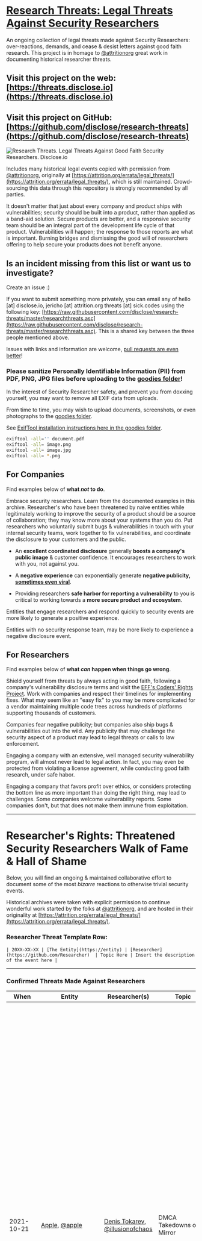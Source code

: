 # [Research Threats: Legal Threats Against Security Researchers](https://threats.disclose.io)

An ongoing collection of legal threats made against Security Researchers: over-reactions, demands, and cease & desist letters against good faith research. This project is in homage to [@attritionorg](https://github.com/attritionorg) great work in documenting historical researcher threats.

## Visit this project on the web: [https://threats.disclose.io](https://threats.disclose.io)

## Visit this project on GitHub: [https://github.com/disclose/research-threats](https://github.com/disclose/research-threats)

![Research Threats. Legal Threats Against Good Faith Security Researchers. Disclose.io](goodies/header-image.png?raw=true "Research Threats. Legal Threats Against Good Faith Security Researchers. Disclose.io")

Includes many historical legal events copied with permission from [@attritionorg](https://github.com/attritionorg), originally at [https://attrition.org/errata/legal_threats/](https://attrition.org/errata/legal_threats/), which is still maintained. Crowd-sourcing this data through this repository is strongly recommended by all parties.

It doesn't matter that just about every company and product ships with vulnerabilities; security should be built into a product, rather than applied as a band-aid solution. Secure products are better, and a responsive security team should be an integral part of the development life cycle of that product. Vulnerabilities will happen; the response to those reports are what is important. Burning bridges and dismissing the good will of researchers offering to help secure your products does not benefit anyone.

## Is an incident missing from this list or want us to investigate?

Create an issue :)

If you want to submit something more privately, you can email any of hello [at] disclose.io, jericho [at] attrition.org threats [at] sick.codes using the following key: [https://raw.githubusercontent.com/disclose/research-threats/master/researchthreats.asc](https://raw.githubusercontent.com/disclose/research-threats/master/researchthreats.asc). This is a shared key between the three people mentioned above.

Issues with links and information are welcome, [pull requests are even better](https://github.com/disclose/research-threats/edit/master/README.md)!

### Please sanitize Personally Identifiable Information (PII) from PDF, PNG, JPG files before uploading to the [goodies folder](goodies)!

In the interest of Security Researcher safety, and prevent you from doxxing yourself, you may want to remove all EXIF data from uploads.

From time to time, you may wish to upload documents, screenshots, or even photographs to the [goodies folder](goodies).

See [ExifTool installation instructions here in the goodies folder](goodies).

```bash
exiftool -all='' document.pdf
exiftool -all= image.png
exiftool -all= image.jpg
exiftool -all= *.png
```

## For Companies

Find examples below of **what *not* to do**.

Embrace security researchers. Learn from the documented examples in this archive. Researcher's who have been threatened by naive entities while legitimately working to improve the security of a product should be a source of collaboration; they may know more about your systems than you do. Put researchers who voluntarily submit bugs & vulnerabilities in touch with your internal security teams, work together to fix vulnerabilities, and coordinate the disclosure to your customers and the public.

- An **excellent coordinated disclosure** generally **boosts a company's public image** & customer confidence. It encourages researchers to work with you, not against you.

- A **negative experience** can exponentially generate **negative publicity, [sometimes even viral](https://en.wikipedia.org/wiki/Streisand_effect)**.

- Providing researchers **safe harbor for reporting a vulnerability** to you is critical to working towards a **more secure product and ecosystem**.

Entities that engage researchers and respond quickly to security events are more likely to generate a positive experience.

Entities with no security response team, may be more likely to experience a negative disclosure event.

## For Researchers

Find examples below of **what *can* happen when things go wrong**.

Shield yourself from threats by always acting in good faith, following a company's vulnerability disclosure terms and visit the [EFF's Coders' Rights Project](https://www.eff.org/issues/coders). Work with companies and respect their timelines for implementing fixes. What may seem like an "easy fix" to you may be more complicated for a vendor maintaining multiple code trees across hundreds of platforms supporting thousands of customers.

Companies fear negative publicity; but companies also ship bugs & vulnerabilities out into the wild. Any publicity that may challenge the security aspect of a product may lead to legal threats or calls to law enforcement.

Engaging a company with an extensive, well managed security vulnerability program, will almost never lead to legal action. In fact, you may even be protected from violating a license agreement, while conducting good faith research, under safe habor.

Engaging a company that favors profit over ethics, or considers protecting the bottom line as more important than doing the right thing, may lead to challenges. Some companies welcome vulnerability reports. Some companies don't, but that does not make them immune from exploitation.

---------

# Researcher's Rights: Threatened Security Researchers Walk of Fame & Hall of Shame

Below, you will find an ongoing & maintained collaborative effort to document some of the most *bizarre* reactions to otherwise trivial security events.

Historical archives were taken with explicit permission to continue wonderful work started by the folks at [@attritionorg](https://github.com/attritionorg), and are hosted in their originality at [https://attrition.org/errata/legal_threats/](https://attrition.org/errata/legal_threats/).

### Researcher Threat Template Row:

```
| 20XX-XX-XX | [The Entity](https://entity) | [Researcher](https://github.com/Researcher)  | Topic Here | Insert the description of the event here |
```

---------

### Confirmed Threats Made Against Researchers

| **When** | **Entity** | **Researcher(s)** | **Topic** | **Status** |
|---|---|---|---|---|
| 2021-10-21 | [Apple](https://apple.com/), [@apple](https://github.com/apple) | [Denis Tokarev](https://twitter.com/illusionofcha0s), [@illusionofchaos](https://github.com/illusionofchaos) | DMCA Takedowns of Mirror | iOS App Developer & Security Researcher [Denis Tokarev (illusionofchaos)](https://github.com/illusionofchaos) has developed an interesting relationship with Apple since early 2021. The researcher participated in Apple's Bug Bounty program in hope's of receiving a payout for his research having submitted the details between March 10 and May 4 of 2021. Four months later, Tokarev published his (Disclosure of four 0-day iOS vulnerabilities and his opinion of the [Apple Security Bounty Program](https://habr.com/en/post/579714/). To this day, Tokarev is still not listed on the [Apple Security Advisory for iOS 14.7 and iPadOS 14.7 security advisory.](https://support.apple.com/en-us/HT212601). In his words, "_When I confronted them, they apologized, assured me it happened due to a processing issue and promised to list it on the security content page of the next update. There were three releases since then and they broke their promise each time._" Frustrated with the lackluster **communication** between Apple's illusive security team, Tokarev eventually published his Proofs of Concept on GitHub: ["iOS gamed exploit (fixed in 15.0.2)"](https://github.com/illusionofchaos/ios-gamed-0day), a redacted ["Analyticsd pre-14.7 exploit"](https://github.com/illusionofchaos/ios-analyticsd-pre14.7-exploit), ["nehelper enumerate installed apps 0-day (iOS 15.0)"](https://github.com/illusionofchaos/ios-nehelper-enum-apps-0day), and ["Nehelper Wifi Info 0-day (iOS 15.0)"](https://github.com/illusionofchaos/ios-nehelper-wifi-info-0day). A Jailbreak community member, [@rllbe](https://github.com/rllbe), released a [patch exclusively for Jailbroken devices named entitlementfix](https://www.reddit.com/r/jailbreak/comments/pvaztb/free_release_entitlementfix_workaround_for_the_3/). This is great for Jailbroken phones but does not help the millions of regular iPhones which are still vulnerable to attacks, namely information disclosure. Valued at $100,000 or more on the Example/Dummy Bounty payout page, or perhaps an exponentially higher value on the grey market, Tokarev has yet to receive a bounty, nor recognition, other than an email from Apple stating that they made an error in crediting his research. Apple silently patched one of the exploits in July with the release of iOS 14.7. To add to the already difficult relationship, Tokarev discovered and mirrored a helpful website with API documentation named "Atlas" for research purposes. ["Atlas is developed and maintained by the Hardware Test Engineering (HWTE) Software Platform group."](https://web.archive.org/web/20211019101209/http://101.132.96.154/) The repository [is currently serving the DMCA takedown notice Apple sent him](https://github.com/illusionofchaos/apple-atlas-docs). What makes this takedown unique is that the fact that the original server is still live; Tokarev mirrored a documentation resource, which is very common procedure on GitHub. Along with the GitHub DMCA notice, Tokarev [had multiple tweets also taken down](https://twitter.com/illusionofcha0s/status/1450588596407259139). The DMCA content removal [takedown notices on GitHub are publicly etched into GitHub's DMCA repository](https://github.com/github/dmca/blob/master/2021/10/2021-10-18-apple.md); the [Lumen database copy can be viewed here](https://lumendatabase.org/notices/25498447). The researcher was also [locked out of his Twitter account at one point](https://twitter.com/illusionofcha0s/status/1450902601864732679/photo/1). As per DMCA submission rules on Twitter, the firm representing Apple, swears, "_under penalty of perjury,_" that the the documentation is Apple's copyright. What makes this case seem targeted is that **only** Tokarev's content has been DMCA'ed by Apple- absolutely no other reply, public tweet, or image containing the IP address has apparently been removed from Twitter. [An archive of the alleged offending content page, while still live, is archived.](https://web.archive.org/web/20211019101209/http://101.132.96.154/). On October 25, 2021, [@apple](https://github.com/apple) eventually added the contribution, in Analytics affecting iPhone 6s and later, iPad Pro (all models), iPad Air 2 and later, iPad 5th generation and later, iPad mini 4 and later, and iPod touch (7th generation). It was issued CVE-2021-30871 and the impact statement was, "A local attacker may be able to access analytics data." NIST analysts scored the bug [5.5 CVSS MEDIUM](https://nvd.nist.gov/vuln/detail/CVE-2021-30871).|
| 2021-10-15 | [The State of Missouri](https://www.mo.gov/) | [St. Louis Post-Dispatch](https://www.stltoday.com/)  | State law vs. Good-faith research, alleged hacktivism. | On October 12th, the Missouri Department of Elementary & Secondary Education was made aware of a vulnerability in a portal that was leaking personal information of Missouri educators. Missouri Gov. Mike Parson, [in a press conference](https://www.youtube.com/watch?v=NxJjLWa9R2g) stated that at least 3 educators' data was specifically accessed. It is not known whether these 3 educators' data were used to validate the vulnerability, or whether they were specifically targeted by the researcher. It was stated that it would not be possible to download all of the personal data at once. Under 2017 Statute 569.095 of Missouri Law: *"A person commits the offense of tampering with computer data if he or she knowingly and without authorization or without reasonable grounds to believe that he has such authorization: Accesses a computer, a computer system, or a computer network, and intentionally examines information about another person; a class A misdemeanor."* The Gov. stated that this may cost at least [$50 million dollars to patch](https://www.npr.org/2021/10/14/1046124278/missouri-newspaper-security-flaws-hacking-investigation-gov-mike-parson), diverting Missouri State resources for Legal costs, the Cole County Prosecutor, and Missouri State Highway Patrol Digital Forensics Unit to investigate the alleged wrongdoing. Therein lies the issue, that had this vulnerability not been reported to the vendor, it would remain to be vulnerable and the state would likely be unaware of it being exploited for malicious purposes. To complicate matters for both the researcher and the vendor (ITSD who programs & maintains the portal), it was alluded to during the press conference that the researcher was going to use the information for political gain, under the guise of research. In Missouri, it is unlawful to access "encoded" data (the passwords were allegedly base64 encoded), which may include viewing HTML source code or to compromise systems to embarrass the state and allegedly, "sell headlines," for their new outlet. Two issues that should be highlighted in this event is that is can be argued that is a Class A misdemeanor in Missouri to essentially push the F12 key while browsing a website, but the researcher has also been alleged to either be employed by or have provided the data to a local news outlet, as a "political vendetta," which could fall under bad-faith research, or hacktivism, if the data was published. Regardless, the embarrassment of a leaky portal lies with the developer of the website, [and the St. Louis Post-Dispath](https://www.stltoday.com/news/local/education/missouri-teachers-social-security-numbers-at-risk-on-state-agency-s-website/article_f3339700-ece0-54a1-9a45-f300321b7c82.html), stated "The newspaper delayed publishing this report to give the department time to take steps to protect teachers’ private information, and to allow the state to ensure no other agencies’ web applications contained similar vulnerabilities." |
| 2021-07-13 | [Apple](https://apple.com/), [@apple](https://github.com/apple) | [Corellium](https://www.corellium.com/), [@corellium](https://github.com/corellium),  | Relentless dissmissed copyright infringement lawsuits of good faith research platform | [Apple](https://github.com/apple)'s [Bug Bounty rules](https://developer.apple.com/security-bounty/requirements/) permits Security Researchers to, "copy, decompile, reverse engineer, disassemble, attempt to derive the source code of, decrypt, modify, or create derivative works of such [Apple](https://github.com/apple) software," provided they share the results with [Apple](https://github.com/apple). However, in 2019, [Apple](https://github.com/apple) filed a lawsuit against Corellium, stating that it participates, "with no license or permission from [Apple](https://github.com/apple)." Moreover, "[Apple](https://github.com/apple) approved of [Corellium](https://www.corellium.com/) participating in its invitation-only Security Bounty Program (“bug bounty program”) with a promise to [pay for software bugs identified by Corellium](goodies/Corellium_10-28-2019_Case_9:19-cv-81160-RS_Document_41_Entered_on_FLSD_Docket.pdf) in court documents dated 10-28-2019." [Apple](https://github.com/apple) gladly accepted and utilized bugs submitted by Corellium as part of this program [yet] broke its promise to pay for them." [Apple](https://github.com/apple)'s bug bounty began in 2016, but was only opened to the public in 2019. This means anyone can participate. Corellium was a participant of the invitation-only program. Corellium claims it is owed $300,000 in unpaid bounties. [Apple](https://github.com/apple) is known to change the prices, with [Apple](https://github.com/apple) originally offering up to [$1,500,000](https://developer.apple.com/news/?id=12192019a) as the maximum payout, but that has since come down to $1,000,000. Moreover, an "iCloud" bounty is listed with a [maximum payout of $100,000](https://developer.apple.com/security-bounty/) on the main page, however, a "limited" iCloud bypass is only a [mere $25,000](https://developer.apple.com/security-bounty/payouts/). [Apple](https://github.com/apple) has previously, ["made eBay remove a listing that offered a prototype iPhone for sale for $10,000"](https://www.vice.com/en/article/8xw7gx/iphone-emulation-company-sued-by-apple-says-its-making-iphones-safer). Bizarrely, [Apple](https://github.com/apple) only offers the "Security Research Device" (SRD) for the iPhone, abandoning the iPadOS, macOS, tvOS, and watchOS which do not have Research Devices. The number of vulnerabilities discovered on SRDs is extremely    low, with many vulnerabilities coming from ZDI as well as anonymous researchers. [Apple](https://github.com/apple) sued Corellium in 2019, for copyright infringement. The copyright claim is a disgrace to researchers, far and wide, and even stated 08-15-2019, ["Apple strongly supports good-faith security research on its platforms, and has never pursued legal action against a security researcher,"](goodies/Corellium_08-15-2019_Case_9:19-cv-81160-RS_Document_1_Entered_on_FLSD_Docket.pdf) yet is pursuing the only platform that empowers researchers to participate in [Apple](https://github.com/apple)'s program. [Apple](https://github.com/apple) lost that lawsuit, demonstrating a clear & apparent disconnect between the company and good faith Security Researchers. The UNITED STATES DISTRICT COURT SOUTHERN DISTRICT OF FLORIDA dismissed every single one of [Apple](https://github.com/apple)'s claims. The COURT ruled on 05-11-2020 ["Corellium does not infringe any of Apple's copyrights."](goodies/Corellium_05-11-2020_Case_9:19-cv-81160-RS_Document_456_Entered_on_FLSD_Docket.pdf) [Apple](https://github.com/apple) ignored the ruling, filing another lawsuit, casting a shadow of legal uncertainty over the entire Security Research community. [Apple](https://github.com/apple) admits to trying to buy Corellium, in which Corellium was approached by Federighi, Andrews, & Krstic, who are [Apple](https://github.com/apple)'s Senior Vice President of Software Engineering, the Vice President of OS Software Engineering, and the Head of [Apple](https://github.com/apple)'s Security Engineering and Architecture, respectively. The case was "DONE AND ORDERED in Fort Lauderdale, Florida, [on] 29th day of December 2020, noting [Corellium may make fair use of iOS](goodies/Corellium_12-29-2020_Case_9:19-cv-81160-RS_Document_784_Entered_on_FLSD_Docket.pdf), but it is not absolved of potential liability for allegedly employing circumvention tools to unlawfully access iOS or elements of iOS." However, [Apple](https://github.com/apple)'s Bug Bounty program specifically permits the above, if you report the bugs to [Apple](https://github.com/apple). This series of lawsuits destroys credibility in the Security Research community, and [Apple](https://github.com/apple)'s lower-than-expected payouts deters researchers from reporting the bugs to [Apple](https://github.com/apple), with many researchers opting to sell their exploits elsewhere. One such example, is the clear fact is the sheer volume of submissions that come through the Zero Day Institute. [More court documents](goodies/Corellium_07-13-2021_Civil_No._19-81160-cv-Smith-Matthewman.pdf) relating to Apple attempting to reintroduce new witnesses, in a case that should already be over. |
| 2021-04-29 | [what3words](https://what3words.com/), [@What3Words](https://github.com/what3words) | [Aaron Toponce](https://twitter.com/aarontoponce) | "Proprietary" Worldlists | [@What3Words](https://github.com/what3words), a company that sells its wordlist permutations to emergency services, threatened Toponce for exposing their method of generating permutations. In September 2019 IP lawyer [JaKemp.com](www.jakemp.com), acting on bahalf of [@What3Words](https://github.com/what3words), issued [whatfreewords.com with a direct threat of legal action](goodies/whatthreewords_SCIP_-_Ecommerce_Takedown_Notice_-_W3W_19_Sept_2019.pdf). Later, the actual wordlist permutation formula was posted online by [@cybergibbons](https://twitter.com/cybergibbons/status/1387164574294712321). On April 29 2021, Toponce [received a letter](goodies/what-three-words-legal-threat.jpg) demanding that he stop using the What Free Words software, an Open Source derivative of what3words. What3Words chief executive Chris Sheldrick referred to his own software as, "a set of non-trivial, proprietary binary data resources." Summary and more details [in TechCrunch article by Zack Whittaker](https://techcrunch.com/2021/04/30/what3words-legal-threat-whatfreewords/). |
| 2021-03-25 | [Apperta Foundation](https://apperta.org/) Supported by [NHS England](https://www.england.nhs.uk/), [NHS Digital](https://digital.nhs.uk/) | [Rob Dyke](https://twitter.com/robdykedotcom/) | Sensitive Public Info | Dyke [discovered](https://twitter.com/robdykedotcom/status/1374667465955938306) that Apperta had sensitive information on their GitHub repo and informed them. Apperta [reported Dyke](https://twitter.com/robdykedotcom/status/1374667465955938306/photo/1) to the Northumbria Police department despite them making the serious error and him being a good citizen. They also [revoked the license](https://twitter.com/robdykedotcom/status/1374720875086413828) to the materials published under NHoS, which they funded, after [pledging full transparency](https://twitter.com/robdykedotcom/status/1374671205287002114) to other matters in years prior. Summary and more details [in BleepingComputer](https://www.bleepingcomputer.com/news/security/engineer-reports-data-leak-to-nonprofit-hears-from-the-police/). |
| 2021-03-02 | [Xerox](https://www.xerox.com/) | [Raphaël Rigo](https://syscall.eu/) / Airbus Security Lab | Attacking Xerox Multi Function Printers | Per an [article at The Daily Swig](https://portswigger.net/daily-swig/xerox-legal-threat-reportedly-silences-researcher-at-infiltrate-security-conference), researcher Raphaël Rigo was scheduled to give a presentation on Xerox printers at Infiltrate 2021. An hour before the presentation, the conference informed attendees the talk would not happen due to "pending legal action". On April 22, 2021, Raphaël was finally able to give the talk. [Click here to view slides](goodies/INFILTRATE2020-RIGO-Xerox-final.pdf). [Click here to watch the live recorded presentation on Vimeo](https://vimeo.com/showcase/8085537/video/539693997).  |
| 2020-09-10 | [Giggle](https://joinagiggle.com/) | [Digital Interuption](https://www.digitalinterruption.com/) | Giggle App | After attempting to contact the CEO and several Giggle staff to disclose the vulnerability directly to them, Digital Interuption was blocked each time, and threatened by Giggle users/fans after the CEO insulted them publicly. After disclosing the vulnerability, Giggle threatened the researchers with an unspecified legal threat. |
| 2020-03-06 | [Talkspace](https://Talkspace.com/) @Talkspace | [John J Hacking](https://johnjhacking.com/) | Talkspace | John found out that he could use company "coupon codes" to sign up and use Talkspace for free, as noted by [Zach Whittaker](https://techcrunch.com/author/zack-whittaker/) who published a story about @Talkspace's denial of such claims. [In the article](https://techcrunch.com/2020/03/09/talkspace-cease-desist/), John describes that he was able to sign up to @Talkspace using promo codes that belonged to other companies, who have paid for the service. @Talkspace refuted the claims, which were clearly documented by @johnjhacking. The [Cease and Desist Letter can be found here.](goodies/Talkspace-cease-and-desist.pdf) |
| 2020-01-30 | [Iowa Supreme Court](https://example.com/), [Dallas County Sheriff Department](https://www.dallascounty.org/departments/sheriff) | [Coalfire Red Teamers Arrested at work](https://www.coalfire.com/insights/news-and-events/press-releases/charges-dismissed-against-coalfire-employees) | Red team falsely arrested. | The state of Iowa hired Coalfire to conduct a penetration test, or Red Teaming exercise on their physical premises. The ["Scope" can be viewed here](Coalfile-get-out-of-jail-free-letter.jpg). In September 2019, during the engagement, two of the [Coalfire employees were actually arrested while working](https://www.cnbc.com/2019/11/12/iowa-paid-coalfire-to-pen-test-courthouse-then-arrested-employees.html). Justin Wynn and Gary Demercurio were arrested "while working". A Sheriff arrived, and despite being well aware of the situation, arrested the two employees on burglary charges. [Coalfire had already been conducting the same pen tests with the Iowa Supreme Court](Coalfire_Investigation_Report_0F05C8A1131D1.pdf) since 2015. It took **four months** until January 30 2020 for the charges to be dropped... by the same state that they were trying to protect. [Click here to view an interview with the two Pen Testers & Brian Krebs](https://www.coalfire.com/insights/news-and-events/press-releases/charges-dismissed-against-coalfire-employees). This event highlights the seriousness of staying in scope, or removing scope altogether; a threat actor does not follow the scope. |
| 2019-11-05 | [Boeing](https://www.boeing.com/) @Boeing | [Chris Kubecka](https://twitter.com/secevangelism) | Companies without disclosure policies | Chris discovered fundamental flaws in Boeing's network security and Boeing attempted to "cover up" the incident, [according to CSOOnline](https://www.csoonline.com/article/3451585/boeings-poor-information-security-posture-threatens-passenger-safety-national-security-researcher-s.html). Chris spoke at a public event about her research. Boeing was apparently infected with actual malware, ran testing environments exposed to the public internet, [and discovered XSS vulnerabilities](https://twitter.com/SecEvangelism/status/1154495096605175808). Boeing is alleged to have threatened her with legal action, to prevent her from publicly speaking about the research, and Boeing is said to have considered publicly tarnishing Chris' reputation. Chris is a well-known Security Researcher, and an Air Force veteran.
| 2017-08-03 | [MIT](http://web.mit.edu/) [@MIT](https://github.com/mit) | [Bill Demirkapi](https://github.com/D4stiny) [@D4stiny](https://github.com/D4stiny) | Web Site Security | Bill Demirkapi discovered an exposed Wordpress debug log 4GB in size on a publicly accessible MIT service. An unnamed individual at MIT threatened Bill with 5 years jail, and determined that he had caused, "significant disruption and inconvenience for @MIT Libraries staff and patrons." MIT head of IT responded and said that scanning was "problematic." Moreover, the original threatener begins to make condescending remarks to Bill, "your understanding of the law is very limited." Bill was 16 at the time, and later went on to work for [@Zoom](https://github.com/zoom) in Offensive Security. The email exchange can be viewed at: [MIT threatened to sue after I reported a security vulnerability #27 pdf file](goodies/MIT_threatened_to_sue_after_I_reported_a_security_vulnerability_#27.pdf) |
| 2016-11-17 | [Chase Bank](https://www.chase.com/) | [Chad Scira](https://www.linkedin.com/in/chadscira/) | Web Site Security | Before Chase created a coordinated disclosure policy or bug bounty program, Scira found a vulnerability that allowed creating unlimited reward points. Scira documented and shared with Chase via Twitter. They organized a call with an SVP and engineer where he showed them everything that "went well". After, Chase terminated his credit card of five years as well as terminating a family member's card. Scira disclosed this on 2020-11-04. |
| 2016-12-07 | [PwC](https://www.pwc.com/) | [ESNC GmbH](https://www.esnc.de/) | PwC ACE Software | ESNC attempted to coordinate disclosure of vulnerabilities in PwC software. During the process, PwC sent two Cease & Desist orders trying to silence research. ESNC ignored them and [disclosed the vulnerabilities](http://seclists.org/bugtraq/2016/Dec/6) along with a timeline. [[ZDNet](http://www.zdnet.com/article/pwc-sends-security-researchers-cease-and-desist-letter-instead-of-fixing-security-flaw/)] [[TechDirt](https://www.techdirt.com/articles/20161213/07484536261/researchers-find-vulnerability-that-enables-accounting-fraud-pwc-decides-best-response-is-legal-threat.shtml)] |
| 2016-06-18 | [Nerium International](https://www.shopnerium.com/) | [Steven Jensen](http://s3jensen.blogspot.com/) | Vulnerability in customer portal | Steven Jensen found a simple enumeration vulnerability in the Nerium customer portal that allows any customer to see any other customer's details, including credit card, address, and more. Nerium ignored his attempts to report it and only contacted him after he posted enough details to show it was a real issue. That contact came in the form of a cease and desist letter. Jensen removed the post, and replaced it with a [timeline of the incident](http://s3jensen.blogspot.com/2016/06/nerium-vulnerability-disclosure.html). |
| 2015-12-23 | Infoba | Henrik Høyer | Vulnerability in Infoba solutions | Høyer found vulnerabilities in his son's kindergarten's computer systems, created by Infoba. He was accused of accessing sensitive information of other students, a claim which he denies. Rather than fix the vulnerabilities, charges were filed against him. [[Full story](http://ekstrabladet.dk/112/far-tiltalt-for-at-hacke-sin-soens-boernehave/5883755)] |
| 2015-10-06 | Unspecified | Gianni Gnesa | [Surveillance camera vulnerabilities](http://gsec.hitb.org/sg2015/sessions/session-004/) | Gnesa, scheduled to speak Oct 14, 2015 at Hack-in-the-Box GSEC, pulled his talk due to legal threats from one of the three vendors of the security cameras he tested that were found to have vulnerabilities. This threat came after Gnesa had privately disclosed the vulnerabilities to the vendor in advance. [[Threatpost](https://threatpost.com/canceled-talk-re-ignites-controversy-over-legitimate-security-research/114932/)], [[The Reg](http://www.theregister.co.uk/2015/10/08/hitb_remote_exploit_ip_cameras/?mt=1444351029389)] |
| 2015-09-25 | Good Technology | Max Moser, Tobias Ospelt, David Gullasch (modzero) | [XSS in Good for Enterprise administration console](https://www.modzero.com/advisories/MZ-13-03-GOOD-XSS.txt) | "Vendor provides legal threat against publication of advisory." No further details provided. Then, in 2015, modzero added a follow up to this incident, "remotely exploitable [vulnerability in Good's Mobile Device Management (MDM)](https://www.modzero.com/modlog/archives/2015/09/24/on_responsible_full_disclosure/index.html) Suite "Good For Enterprise" that allowed remote attackers to hijack administrative accounts". Interesting, this was filed under the researcher's website categories as, "mobile, security, modzero, rant, advisory." Good Technology, threatened modzero in the following statement, "I could get our legal team to provide the exact language, but it pretty much disallows doing certain things with the software (i.e. no reverse engineering or other activities designed to discover our "secret sauce") - E-mail from GOOD, July 11th 2013". Once again, this shows companies historically claiming that their EULA is the law and insinuating that it is illegal to find & publish bugs in their software. |
| 2015-08-13 | [FireEye](http://www.fireeye.com/) | Felix Wilhelm, ERNW | [Finding/reporting vulnerabilities in FireEye products](https://www.ernw.de/download/ERNW_44CON_PlayingWithFire_signed.pdf) | On May 7, 2015, Wilhelm/ERNW had the first of several conference calls regarding vulnerabilities in FireEye products. On August 6, 2015, FireEye sent a cease-and-desist letter to ERNW, and followed up via the District Court of Hamburg, who issued an injunction preventing Wilhelm from disclosing some, but not all, of the details of his research. As of Sep 10, 2015, Wilhelm's presentation and slides still contain redacted information. [FireEye's own advisory](https://www.fireeye.com/content/dam/fireeye-www/support/pdfs/fireeye-ernw-vulnerability.pdf) for the issues does not contain vulnerable versions, use CVE identifiers, include CVSS scoring, and has the advisory timeline section not filled out. More details are available via an [article by Richard Morrell](https://thestack.com/security/2015/09/10/major-web-security-company-sought-to-conceal-that-it-ran-compromised-servers/). [Wired Article](http://www.wired.com/2015/09/fireeye-enrw-injunction-bizarre-twist-in-the-debate-over-vulnerability-disclosures/). [ENRW Blog](https://www.insinuator.net/2015/09/sending-mixed-signals-what-can-happen-in-the-course-of-vulnerability-disclosure/). |
| 2015-07-13 | [Impero Software](https://www.imperosoftware.co.uk/) | slipstream ([@TheWack0lian](https://twitter.com/TheWack0lian/) | [Disclosing vulnerabilities in their product](https://gist.github.com/Wack0/bcc5a196f0874a39b08f) | slipstream posted information and a functional exploit for a vulnerability in Impero's Education Pro software. Impero [sent a letter via their lawyer Gateley Plc](<goodies/Letter to Mr Zammis A Clark dated 13 July 2015.pdf>), saying it violated the user agreement, discloses confidential information, caused damage to Impero, and hurt their reputation among other things. A day after posting the letter, the information is still public. [[The Register article on it.](http://theregister.co.uk/2015/07/16/school_software_firm_calls_in_lawyers_after_researcher_goes_full_disclosure/)] |
| 2015-07-07 | [Magic Software Argentina](http://www.msa.com.ar/) | Joaquín Sorianello | Vulnerabilities in MSA Vot.ar Electronic Voting System | In what appears to be a convoluted story, the protected Twitter account [@FraudeVotar](https://twitter.com/FraudeVotar) published information regarding MSA Vot.ar systems and a vulnerability related to SSL certificates. Joaquín Sorianello saw the information and reported it to MSA as a warning about the issue, but had nothing to do with the account or finding the issue. Weeks later, a group of researchers that does not include Sorianello, [published a paper about a different vulnerability in the Vot.ar system](https://docs.google.com/document/d/1aH6kvoLR8O1qWOpEz89FAB2xFcBNB-QqHgZpXxg0vGE/preview?sle=true). After this paper was published, Argentinian metro police conducted a raid of Sorianello's residence per judge's order, despite him not finding or publishing either vulnerability. The story of Sorianello was [published by Ars Technica](http://arstechnica.co.uk/tech-policy/2015/07/police-raid-programmer-who-reported-flaw-in-argentinian-e-voting-system/) and [further summarized and commented on by TechDirt](https://www.techdirt.com/articles/20150707/06204631571/argentina-rewards-programmer-who-exposed-e-voting-vulnerabilities-with-complimentary-home-police-raid.shtml). The original Tweets are still protected, and the subsequent research still available online. |
| 2015-05-04 | [CyberLock](http://www.cyberlock.com/access-control/cyberkey-smart-keys) | Mike Davis / IOActive | [Vulnerabilities in a product](https://plus.google.com/118103547235676487972/posts/aGNWAgCsvoR) | A lawyer for a firm representing CyberLock threatened a law suit based on the DMCA. Mike Davis posted the legal threat and says "they're working on it.. lawyers being lawyers.. hopefully at some point we can talk about the technical issues, it was a fun random project..". A day after the legal threat was made public, IOActive [published the research on CyberLock CyberKey](http://www.ioactive.com/pdfs/IOActive_Advisory_CyberLock.pdf). Articles covering this have been published by [Ars Technica](http://arstechnica.com/security/2015/05/05/lawyers-threaten-researcher-over-key-cloning-bug-in-high-security-lock/), [Wired](http://www.wired.com/2015/05/lock-research-another-battle-brews-war-security-holes/), and [The Reg](http://www.theregister.co.uk/2015/05/05/ioactive_security_research_gagging_order/). |
| 2015-03-26 | [Blue Coat](https://www.bluecoat.com/) | Raphael Rigo | Security assessment information on Blue Coat ProxySG technology | [According to Forbes](http://www.forbes.com/sites/thomasbrewster/2015/03/26/hackers-slam-blue-coat-claiming-it-pressured-security-researcher-into-cancelling-talk-on-its-tech/), shortly before scheduled to speak at [Syscan '15](https://www.syscan.org/index.php/sg/cft), the researcher, [@trou](https://github.com/trou), cancelled his talk on Blue Coat security. According to Lim, founder of Syscan, this was due to some form of pressure from Blue Coat who asked him to pass it on to Rigo. Blue Coat has not responded to requests about the nature of the pressure and if it involved a legal threat. As of 2015-03-27, Rigo's research is not public, and his employer says they are working with Blue Coat to "jointly share the findings" in the future. However, as of 2021-04-14, the researcher confirmed that he was able to present the talk months later at Ruxcon and Black Hat Europe. See https://github.com/disclose/research-threats/issues/8 and the slides & video are available at https://syscall.eu/ |
| 2014-07-09 | [FireEye](https://www.fireeye.com/) | Jean-Marie Bourbon | Security flaws in FireEye's Malware Analysis System | [According to Forbes](http://www.forbes.com/sites/thomasbrewster/2014/07/09/researcher-i-was-suspended-for-finding-flaws-in-fireeye-security-kit/), after sending details of the vulnerabilities to be posted on Exploit-DB, Bourbon was suspended from his day job, due to pressure from FireEye who has denied involvement. Ultimately, FireEye patched the issues, released an advisory, and credited Bourbon. |
| 2014-01-15 | [Covered California](https://www.coveredca.com/) | Kristian Erik Hermansen and Matt Ploessel | [Security flaws in Covered California website](http://www.forbes.com/sites/kashmirhill/2014/01/15/so-you-found-an-obamacare-website-is-hackable-now-what/print/) | Video taken down from Youtube and the researchers were visited by the FBI and asked to stop discussing the issues. |
| 2014-01-08 | [Public Transport Victoria](http://www.ptv.vic.gov.au/) | Joshua Rogers | [Security flaws in PTV website](http://www.theage.com.au/technology/technology-news/schoolboy-hacks-public-transport-victoria-website-20140107-30fkg.html) | Company referred incident to Victoria Police |
| 2013-12-16 | [ZippyYum](https://www.zippyyum.com/) | Daniel Wood | [Insecure Data Storage in iOS Subway ordering app](http://seclists.org/fulldisclosure/2013/Dec/39) | Researcher says no NDA was signed and has retained an attorney to handle any potential legal action [[Mailing List Thread](http://seclists.org/fulldisclosure/2013/Dec/160)] |
| 2013-11-10 | [Christchurch Public Transport Card (ECan)](https://www.ecan.govt.nz/) | [William "AmmonRa" Turner](https://twitter.com/amm0nra) | Insecure Public Transport Card System | At [Kiwicon 7](https://2013.kiwicon.org/the-con/talks.1#e112) (2013-11-09), researcher "AmmonRa" [disclosed a series of vulnerabilities regarding Christchurch's "Metro Card" bus fare system](https://www.rnz.co.nz/news/the-wireless/370448/smart-cards-not-so-smart). He previously reported the security flaw to Environment Canterbury, the group that oversees the bus network, three months prior, but nothing had been done. Without merit, after disclosing the vulnerability publicly, [Environment Canterbury director operations Wayne Holton-Jeffreys had called the police](https://www.stuff.co.nz/the-press/news/transport/9386649/ECan-public-transport-card-hacked) (but was unsure if any charges would be laid). In essense, the Director of operations, Wayne Holton-Jeffreys, failed to protect their own systems and passed the buck to a hacker for exposing a loophole where 70,000 free rides were allegedly ridden following the talk at Kiwicon. ECan "called the police" over the flaws that they themselves created, and ignored. |
| 2013-07-26 | [Volkswagen](http://www.volkswagenag.com/content/vwcorp/content/en/homepage.html) | [Flavio Garcia, University of Birmingham](http://www.cs.ru.nl/~flaviog/) | Security flaws in Volkswagen cars | The High Court in the U.K. issued an injunction against Garcia, preventing him from disclosing vulnerabilities in Volkswagon luxury cars that allow an attacker to start them [[Article](http://www.guardian.co.uk/technology/2013/jul/26/scientist-banned-revealing-codes-cars)]. Paper and slides ultimately [posted to USENIX site](https://www.usenix.org/conference/usenixsecurity15/technical-sessions/presentation/verdult) two years later after the injunction. [[Ars Technica](http://arstechnica.com/security/2015/08/researchers-reveal-electronic-car-lock-hack-after-2-year-injunction-by-volkswagen/), [Bloomberg](http://www.bloomberg.com/news/articles/2015-08-14/vw-has-spent-two-years-trying-to-hide-a-big-security-flaw)] |
| 2013-07-09 | [VideoLAN Organization](http://videolan.org/) | [Secunia](http://secunia.com/) | Security flaws in VLC Media Player | Secunia discovered a [UAF bug in VLC Media Player](https://web.archive.org/web/20161231113619/http://secunia.com/advisories/51464/). After [threatening Secunia with legal action](<goodies/footnote 8.txt>), Secunia updates their entry to reflect a vulnerability is 'patched' even though it likely is not, and then changed back to 'unpatched' after even more analysis. VLC threatened that [the tweet](https://twitter.com/Secunia/status/336497866308743169) had been screenshot by a lawyer, and demanded quick turn-around in closing the report. Secunia [writes an extensive blog on the saga](https://web.archive.org/web/20151006081501/http://secunia.com/blog/shooting-the-messenger-372/), as has [Jean-Baptiste Kempf from VideoLAN](http://www.jbkempf.com/blog/post/2013/More-lies-from-Secunia). Bug report can be read here: [https://trac.videolan.org/vlc/ticket/7860](https://trac.videolan.org/vlc/ticket/7860) |
| 2013-06-13 | [Zamfoo](http://www.zamfoo.com/) | Patrick | Security flaws in Zamfoo's products | After two weeks of not patching a vulnerability, Patrick threatens to post a POC if it isn't fixed faster. Zamfoo replies by [threatening to sue him](http://www.webhostingtalk.com/showpost.php?p=8724914&postcount=6). ([Full Thread](http://www.webhostingtalk.com/showthread.php?t=1275572)) |
| 2013-01-20 | Dawson College / Skytech | Ahmed Al-Khabaz | Security flaws in Skytech's Omnivox portals, used by schools | Found vulnerability that exposed 250k student records, brought it to attention of college. Did not try to conceal his identity, did not misuse the information, did not try to profit. Skytech threatened to press charges and send him to jail [if he did not sign an NDA](http://www.nationalpost.com/m/wp/news/canada/blog.html?b=news.nationalpost.com/2013/01/20/youth-expelled-from-montreal-college-after-finding-sloppy-coding-that-compromised-security-of-250000-students-personal-data). |
| 2012-10-25 | (unknown international utility) | Ralph Langner | Nuclear power plant vulnerabilities (SCADA) | Talk was cancelled last minute at the 12th ICS Cyber Security Conference An unnamed vendor objected to the talk on the grounds that "the review would disclose problems in its equipment" and threatened to sue, "even though plant officials had approved the presentations". This is one of two talks cancelled at the conference [according to the conference organizer](http://gadgets.ndtv.com/internet/news/legal-fears-muffle-warnings-on-cyber-security-threats-286061). |
| 2012-05-28 | [E-Soft (UK)](http://www.e-soft.co.uk/) | Eric Romang | [Video of Metasploit Digital Music Pad SEH overflow exploitation module](http://attrition.org/errata/legal_threats/e-soft/) | E-Soft sent a bogus copyright claim to YouTube to have the video removed. It has been reposted to the same site once by another individual. The video remains available, and there have been no reported attempts to silence news of the exploit in other manners. |
| 2012-01-31 | Smart Grid/Meter Vendor (unspecified) | [Don Weber / InGuardians](http://www.cutawaysecurity.com/blog/archives/930) | [Smart Grid Meter Security Assessment Tool Release](http://www.darkreading.com/advanced-threats/167901091/security/vulnerabilities/232500808/researchers-postpone-release-of-free-smart-meter-security-testing-tool.html) | Researcher cancelled the talk last minute, citing the desire to work with the vendor. Note: a reliable source tells Attrition that InGuardian did not reach out to the vendor until weeks after the ShmooCon CFP. Further, Weber [says there was no vulnerabilities being disclosed](https://twitter.com/#!/cutaway/status/165923445698347008), suggesting that InGuardian may have cancelled the talk when the unspecified vendor agreed to become a client. |
| 2011-11-22 | [Carrier IQ](http://www.carrieriq.com/) | Trevor Eckhart | [Carrier IQ software logs excessive information](http://androidsecuritytest.com/features/logs-and-services/loggers/carrieriq/) | Carrier IQ [threatens Eckhart](https://www.eff.org/deeplinks/2011/11/carrieriq-censor-research-baseless-legal-threat) and sends a [cease & desist letter](https://www.eff.org/sites/default/files/eckhart_cease_desist_demand_redacted.pdf). Shortly after negative attention, Carrier IQ [retracts the threat](https://www.eff.org/sites/default/files/Marcia%20Hoffman%20Fax%2011.23.11.pdf). Research stays public. |
| 2011-10-13 | [First State Superannuation](http://www.firststatesuper.com.au/) | Patrick Webster | [Direct Object Reference vulnerability in FSS website](http://risky.biz/fss_idiots) | [Researcher received letter](http://risky.biz/minter) indicating FSS reported him to the police and threatened him with further legal action. After negative publicity, First State Super [withdraws legal threat](http://www.theregister.co.uk/2011/10/19/first_state_super_tones_it_down/). |
| 2011-08-01 | [Trans Link Systems](http://www.translink.nl/) | Brenno de Winter | [OV Transit Payment System Vulnerabilities](http://news.cnet.com/8301-27080_3-20086613-245/journalist-faces-charges-over-transit-card-flaw-reports/?part=rss&subj=news&tag=2547-1_3-0-20&dlvrit=142337) | Researcher learned he may have been facing legal charges. Vendor statement says a criminal complaint was filed and researcher was questioned, but researcher was not the target of the complaint. Instead, the Netherlands government took legal action against Brenno, a journalist, for covering the issue. [More information](https://www.techdirt.com/articles/20110802/03572015357/dutch-journalist-legal-trouble-showing-how-new-transit-card-is-easy-to-defraud.shtml). |
| 2011-04-27 | [Magix AG](http://www.magix.com/) | [Acidgen](http://www.corelan.be/index.php/forum/security-advisories/corelan-11-002-magix-music-maker-16-stack-buffer-overflow/) | [Buffer overflow in Music Maker 16 software (version 16.0.2.4)](http://www.darkreading.com/vulnerability-management/167901026/security/vulnerabilities/229402356/another-researcher-hit-with-threat-of-german-anti-hacking-law.html) | Research published despite threat. Researchers convinced Magix to change stance on vuln handling. Magix opened a [resource for security researches site](http://research.magix.com/), but try to force researchers not to disclose w/o a patch or fix available, in their [terms and conditions](http://research.magix.com/legal-information-terms-and-conditions). |
| 2011-03-21 | German telecommunications firm (unspecified) | Thomas Roth | [Amazon EC2-based password cracking software](http://www.darkreading.com/authentication/167901072/security/encryption/229000423/cloud-based-crypto-cracking-tool-to-be-unleashed-at-black-hat-dc.html) | [Roth's apartment was raided, his bank account frozen, and he had to refrain from releasing his tool during Black Hat.](http://www.darkreading.com/authentication/167901072/security/client-security/229301362/researcher-overcomes-legal-setback-over-cloud-cracking-suite.html) Injunction had since been revoked, Roth published the research. |
| 2010-08-22 | Indian Police (Mumbai) | Hari Prasad | [Vulnerabilities in Electronics Corporation of India (ECIL) Electronic Voting Machines](https://indiaevm.org/) | A paper released in April of 2010 by eight researchers, four who live in India, outlined vulnerabilities in the EVMs used by the Indian government for elections, despite repeated claims that they were "tamper-proof". On August 22, 2010, Police officers from Mumbai drove 14 hours to Hyderabad and [arrested Hari Prasad](https://freedom-to-tinker.com/blog/jhalderm/electronic-voting-researcher-arrested-over-anonymous-source/). He was not charged initially, and told him that they were under "pressure [from] the top". He was told if he gave up the anonymous source that provided an EVM to the team for their research he would be left alone. After seven days in jail, and being denied bail due to medical conditions once, Prasad was [finally released on bail](https://freedom-to-tinker.com/blog/jhalderm/indian-e-voting-researcher-freed-after-seven-days-police-custody/). The research paper and web site outlining Indian EVM problems remains public. |
| 2010-07-26 | Financial Industry Client (unspecified) | Varun Uppal and Gyan Chawdhary | [High-Speed Trading System Hacks](http://www.forbes.com/sites/firewall/2010/07/26/talk-on-high-speed-trading-hacks-pulled-from-security-conference/) | Due to financial pressure (i.e. loss of a client), the talk was pulled and not presenter anywhere else. |
| 2010-07-15 | Taiwanese Government | Wayne Huang, Armorize Technologies Inc. | [The Chinese Cyber Army: An Archaeological Study from 2001 to 2010](https://www.blackhat.com/html/bh-us-10/bh-us-10-briefings.html#Huang) | Two weeks before the conference, [the talk was cancelled](http://www.eweek.com/c/a/Security/China-Cyber-Army-Talk-Pulled-From-Black-Hat-668887/) due to "pressure from the Taiwanese government." |
| 2009-07-18 | [RSA](http://www.rsa.com/) | [Scott Jarkoff](https://web.archive.org/web/20111007083821/http://techmiso.com/about/#about-scott) | [Navy Federal Credit Union Web Site Flaws](https://web.archive.org/web/20111010114113/http://techmiso.com/2434/navy-federal-credit-union-web-site-operating-with-security-issue/) | [SliceHost / TechMiso challenges RSA, RSA backs down](https://web.archive.org/web/20111010114113/http://techmiso.com/2434/navy-federal-credit-union-web-site-operating-with-security-issue/) |
| 2009-07-17 | [Comerica Bank](http://www.comerica.com/) | [Lance James](http://en.wikipedia.org/wiki/Lance_James) | XSS / Phishing vulnerabilities on Comerica site | [C&D Sent to Tumblr](http://files.getdropbox.com/u/634884/Letter%20to%20Tumblr%20from%20P.%20Bertrand%207-17-09.PDF), information removed but vulnerability still present (2009-07-17) |
| 2009-06-06 | [Orange.fr](http://orange.fr/) | [HackersBlog](http://www.hackersblog.org/) | Multiple Vulnerabilities [[1](http://www.hackersblog.org/2009/05/25/orange-is-so-cool/)] [[2](http://www.hackersblog.org/2009/05/29/back-with-fresh-news-about-orangefr-intrusions/)] | [Apparent legal threats, details not published.](http://www.hackersblog.org/2009/06/06/so-lol/) |
| 2008-08-13 | [Sequoia Voting Systems](http://www.sequoiavote.com/) | [Ed Felten](http://en.wikipedia.org/wiki/Edward_Felten) | [Voting Machine Audit](http://freedom-to-tinker.com/blog/felten/interesting-email-sequoia) | [Research still not published](http://freedom-to-tinker.com/blog/appel/judge-suppresses-report-voting-machine-security) (2008-10-02) |
| 2008-08-09 | [Massachusetts Bay Transit Authority](http://www.mbta.com/) | Zach Anderson, RJ Ryan and Alessandro Chiesa | [Electronic Fare Payment (Charlie Card/Charlie Ticket)](http://www.eff.org/cases/mbta-v-anderson) | [Gag order lifted, Researchers hired as consultants by MBTA](http://www.eff.org/press/archives/2008/12/22) |
| 2008-07-09 | [NXP (formerly Philips Semiconductors)](http://www.nxp.com/) | [Radboud University Nijmegen](http://www.ru.nl/english/) | [Mifare Classic Card Chip Security](http://news.cnet.com/8301-10784_3-9985886-7.html) | [Research Published](http://www.ru.nl/english/general/radboud_university/vm/security_flaw_in/) |
| 2007-12-06 | [Autonomy Corp., PLC](http://www.autonomy.com/) | [Secunia](http://www.secunia.com/) | [KeyView Vulnerability Research](http://archives.neohapsis.com/archives/fulldisclosure/2007-12/0152.html) | [Research Published](http://secunia.com/advisories/search/?search=autonomy). Apparently, Autonomy also threatened CORE as well but it was not made public, yet the [information was shared with others](https://twitter.com/4Dgifts/status/643260632859574272). |
| 2007-07-29 | [U.S. Customs](https://www.cbp.gov) | Halvar Flake | [Security Training Material](http://addxorrol.blogspot.com/2007/07/ive-been-denied-entry-to-us-essentially.html) | Researcher denied entry into U.S., training cancelled last minute |
| 2007-04-17 | [BeThere (Be Un limited)](https://www.bethere.co.uk/) | Sid Karunaratne | [Publishing ISP Router Backdoor Information](http://www.theregister.co.uk/2007/04/17/hackers_service_terminated/) | [Researcher still in talks with BeThere](http://blogs.securiteam.com/index.php/archives/826), passwords redacted, [patch supplied](http://blog.v-wall.co.uk/?p=35), ISP service not restored (2007-07-06) |
| 2007-02-27 | [HID Global](http://www.hidglobal.com/) | [Chris Paget/IOActive](http://www.ioactive.com/) | [RFID Security Problems](http://www.securityfocus.com/news/11444) | [Talk pulled, research not published](http://www.infoworld.com/article/07/02/27/HNioactiverfid_1.html) |
| 2007-??-?? | [TippingPoint Technologies, Inc.](http://www.tippingpoint.com/) | [/David Maynor / ErrataSec](http://www.erratasec.com/) | [Reversing TippingPoint rule set to discover vulnerabilities](http://erratasec.blogspot.com/2009/01/im-reading-this-blog-by-verisign-in.html) | Bulk of research [later published at BlackHat Briefings 07](https://www.blackhat.com/presentations/bh-usa-07/Maynor_and_Graham/Whitepaper/bh-usa-07-maynor_and_graham-WP.pdf). |
| 2006-09-02 | [SimpleBlog](http://www.thirstysix.com/) | [Vipsta & MurderSkillz](https://www.exploit-db.com/exploits/2296) | Reporting of an SQL injection to a vendor resulted in immediate, "legal threats." | In 2006, two researchers named Vipsta & MurderSkillz produced a [Proof of Concept on exploit-db.com](https://www.exploit-db.com/exploits/2296) which affected a popular Drupal theme named SimpleBlog. At the time, the vendor 8pixel.net (now [http://www.thirstysix.com/](http://www.thirstysix.com/) apparently threatened legal action on the same day as the report being reported to them. Two days later the, "Exploit [was] Released with no details to vendor." |
| 2005-07-29 | [Cisco Systems, Inc.](http://www.cisco.com/) | [Mike Lynn](http://en.wikipedia.org/wiki/Michael_Lynn) / [ISS](http://www.iss.net/) | [Cisco router vulnerabilities](http://archive.wired.com/politics/security/news/2005/07/68356) | [Resigned from ISS before settlement](http://www.securityfocus.com/news/11260), gave BH presentation, future disclosure injunction agreed on. Full details [on Wikipedia](https://en.wikipedia.org/wiki/Ciscogate).|
| 2005-03-25 | [Sybase, Inc.](http://www.sybase.com/) | [Next-Generation Security Software](http://www.ngssoftware.com/) | [Sybase Database vulnerabilities](http://www.computerworld.com/securitytopics/security/holes/story/0,10801,100637,00.html) | [Threat dropped, research published](http://www.securityfocus.com/news/10827) |
| 2003-09-30 | [Blackboard Transaction System](http://www.blackboard.com/Commerce-Security/Transact-Platform.aspx) | Billy Hoffman and Virgil Griffith | [Blackboard issued C&D to Interz0ne conference, filed complaint against students](http://www.chillingeffects.org/weather.cgi?WeatherID=383) | Confidential agreement reached between Hoffman, Griffith and Blackboard |
| 2003-02-05 | [Epic Games](http://epicgames.com/) | Luigi Auriemma / PivX Solutions | [Vulnerabilities in Unreal game engine](https://web.archive.org/web/20030205214924/http://www.pivx.com/luigi/adv/ueng-adv.txt) | Thor Larholm of PivX [outlines the story in a post to the Bugtraq mail list](http://seclists.org/bugtraq/2003/Feb/141). The same day, Mark Rein of Epic Games replies to Thor [apologizing for the legal threat](http://seclists.org/bugtraq/2003/Feb/144), calling them a "moment-of-stupidity reaction". Sam Varghese of smh.com.au [summarizes the story in an article](http://www.smh.com.au/articles/2003/02/12/1044927647213.html). |
| 2002-07-30 | [Hewlett-Packard Development Company, L.P. (HP)](http://www.hp.com/) | [SNOsoft](http://www.snosoft.com/) | [Tru64 Unix OS vulnerability - DMCA based threat](http://news.cnet.com/2100-1023-947325.html) | [Vendor/researcher agree on future timeline](http://www.pcworld.com/article/103853/hp_bughunters_declare_truce.html), Additional Tru64 vulnerabilities published, [HP asks Neohapsis for OpenSSL exploit code shortly after](http://archive.wired.com/science/discoveries/news/2002/08/54297) |
| 2001-07-16 | [Adobe Systems Incorporated](http://www.adobe.com/) | [Dmitry Sklyarov](https://web.archive.org/web/20010801164805/http://freesklyarov.org/) & [ElcomSoft](http://www.elcomsoft.com/) | [Adobe eBook AEBPR Bypass](http://w2.eff.org/IP/DMCA/US_v_Elcomsoft/us_v_sklyarov_faq.html) | [Elcomsoft found Not Guilty](https://web.archive.org/web/20030101045946/http://news.com.com/2100-1023-978176.html) |
| 2001-??-?? | [Tegam International Viguard Antivirus](http://www.viguard.com/en/intro_en.php) | Guillaume Tena (Guillermito) | [Vulnerabilities in Viguard Antivirus](http://web.archive.org/web/20030404161138/http://www.pipo.com/guillermito/viguard/index.html) | [Suspended fine of 5,000 Euros](http://news.cnet.com/France%20puts%20a%20damper%20on%20flaw-hunting/2100-7350_3-5606306.html?tag=techdirt) |
| 2001-04-23 | [Secure Digital Music Initiative (SDMI)](http://www.sdmi.org/), [Recording Industry Association of America (RIAA)](http://www.riaa.org/) and [Verance Corporation](http://verance.com/) | [Ed Felten](http://en.wikipedia.org/wiki/Edward_Felten) | [Four Watermark Protection Schemes Bypass - DMCA based threat](http://news.cnet.com/2100-1023-256277.html) | [Research published at USENIX 2001](http://en.wikipedia.org/wiki/Edward_Felten#SDMI_Lawsuits) |
| 2000-08-17 | [Motion Picture Association of America (MPAA)](http://www.mpaa.org/) & [DVD Copy Control Association (DVD CCA)](http://www.dvdcca.org/) | [2600: The Hacker Quarterly](http://www.2600.com/) | [DVD Encryption Breaking Software (DeCSS)](http://news.cnet.com/2100-1023-244620.html) | [DeCSS ruled 'not a trade secret'](http://www.linuxinsider.com/story/32672.html) |

Notes about this page:

-   Companies that broadly use the [DMCA](http://en.wikipedia.org/wiki/Digital_Millennium_Copyright_Act) may not be included. This page focuses on companies that specifically use legal threats to stifle **security** research.
-   Many companies may use financial threats to stifle research, threatening to pull funding, support contracts or influence customers. There is an arguably fine line between legal threats (costly) and financial threats (also costly). These may be included if they can be properly documented.
-   Companies that fire off Cease & Desist (C&D) letters but do not follow-up will be included here if applicable.

The following incidents are either **not confirmed** as legal or financial threats, or are confirmed and still cross the line to some degree. They are being included here in the hopes that someone will come forward with additional information or clarification.

| **When** | **Company making threat** | **Researchers** | **Research Topic** | **Resolution/Status** |
|---|---|---|---|---|
| 2013-04-30 | [Wowza Media Systems](http://www.wowza.com/) | Michal J. | [Vulnerabilities in the media server's authentication](http://seclists.org/bugtraq/2013/Apr/186) | The vulnerabilities were reported to the vendor who threatened to "reevaluate" the researcher's independent consultant status as well as other indirect threats. The vulnerabilities were disclosed after the vendor refused to provide a remediation plan. The researcher has [terminated their participatin in the vendor's consultant program](http://wejn.com/wowza/). |
| 2008-10-24 | Google | Charlie Miller | Vulns in T-Mobile Google Phone | Researcher Charlie Miller discovered [vulnerabilities in a Google-based phone sold by T-Mobile](http://www.nytimes.com/2008/10/25/technology/internet/25phone.html), who notified Google who downplayed the issue. Years later, Miller disclosed that Google [went after him via his employer](https://twitter.com/0xcharlie/status/581433111944175616). When asked for details, he [clarified that it was not a legal threat](https://twitter.com/0xcharlie/status/581483558608326656), but a lecture on "responsible disclosure" to his boss at the time. |
| 2008-08-01 | [Apple](http://www.apple.com/) | Charles Edge / [318 Inc.](http://www.318.com/) | [FileVault encryption system weaknesses](http://news.cnet.com/8301-1009_3-10004627-83.html) | NDA between Edge/Apple existed already, Apple called Edge on it. Researcher "rescinded talk" but BH CFP team shows no record of talk being submitted in first place. Attrition Theory: Incident used as press fodder for 318/Edge attention. |
| 2006-12-07 | [Oracle Corporation](http://www.oracle.com/) | [Argeniss](http://www.argeniss.com/) | [Week of Oracle Bugs (WoOB)](http://archives.neohapsis.com/archives/bugtraq/2006-11/0393.html) | [WoOB cancelled, ](http://www.scmagazineus.com/Argentine-firm-scraps-Oracle-flaw-a-day-plans/article/34187/)[**rumors** of financial/legal threats](http://blogs.windowsecurity.com/parker/2006/11/29/oracle-threatens-researcher/) |

The following incidents are related to the ones above, but "cross the line". They include incidents where it was not "security research", but rather activity that was considered a crime by current laws (at the time). Instead of following a more ethical approach or going the route of responsible disclosure, the researcher chose to research and disclose the details in a manner that was questionable. While the threat of law suit of such activity is frivilous to most, the companies are being prudent because the researcher in question likely did break laws in the process.

| **When** | **Company making threat** | **Researchers** | **Research Topic** | **Resolution/Status** |
|---|---|---|---|---|
| 2010-08-23 | n/a | Hari Prasad, Netindia | Voting Machine vulnerability research | [Prasad arrested, machine given to him was apparently stolen](http://www.wired.com/threatlevel/2010/08/researcher-arrested-in-india) |
| 2008-09-12 | [Carleton University](http://www.carleton.ca/) | Mansour Moufid | Used keylogger to expose student information | [Moufid charged with computer crime](http://www.canada.com/ottawacitizen/news/city/story.html?id=25110a8f-a73a-43a0-a2a5-1daa08d147d1) |
| 2006-04-28 | [University of Southern California](http://www.usc.edu/) | Eric McCarty | Database programming error allows disclosure of student SSN and more | [McCarty charged with computer crime](http://archive.wired.com/politics/law/commentary/circuitcourt/2006/05/70857) |
| 2003-08-18 | [Tornado Development, Inc.](http://www.tornadodevelopment.co.za/) | Bret McDanel | Secure Webmail Session Hijacking discovery | [Arrested, tried, convicted and sentenced to 16 months of prison time](http://www.securityfocus.com/columnists/179) |
| 2002-03-18 | [Harris County District Court](http://www.justex.net/) | Stefan Puffer | Insecure wireless network discovery | [Faces 5 years and $250,000 fine](http://www.theregister.co.uk/2002/07/26/ethical_hacker_faces_war_driving/). The [jury deliberated for 15 minutes before acquitting Puffer](http://osdir.com/ml/security.attrition.infosec-news/2003-02/msg00106.html). |

Over the years, many talks have been cancelled for various reasons. Sometimes, the rumor of legal threats dominate the venue and/or news, but never happened. This table will list such events, to help clarify what happened. As time allows, any case of a security talk being cancelled will be added.

| **When** | **Company making request or threat** | **Researchers** | **Research Topic** | **Resolution/Status** |
|---|---|---|---|---|
| 2012-10-19 | Hewlett-Packard | Kurt Grutzmacher | Huawei / H3C router vulnerabilities | Grutzmacher coordinated disclosure via US-CERT in August. Days before Toorcon 2012, HP sent a polite request for him to cancel, saying patches were not ready. Grutzmacher cancelled his talk. Two days later, HP released the patch, casting doubt over their intention behind the request. |
| 2012-10-10 | (none) | Pirate Bay founders Peter Sunde and Fredrik Neij | Talk titled "Data is Political" | Neij's lawyer advised his client not to travel to a highly visible public conference centered on hacking. Sunde was reportedly too ill to travel. |
| 2012-07-29 | (unknown) | Sergey Gordeychik / Denis Baranov, Positive Technologies | SCADA vulnerabilities including Siemens | The talk "SCADA Strangelove: How I Learned To Start Worrying And Love The Nuclear Plants" was cancelled a week before the conference and replaced with a different SCADA talk by another person not affiliated with Positive Technologies. No confirmation as to why, speculation is the talk was pulled due to vendor pressure. |
| 2012-01-31 | Smart Grid Meter Vendor (unnamed) | Don Weber / InGuardians | Smart Grid Vulnerabilities | Was asked to pull talk from ShmooCon 2012, complied. Presented later at BSidesLV 2012. |
| 2011-08-16 | (none) | Riley Hassel / Shane Macaulay | Google Android Vulnerabilities | BlackHat Briefings Las Vegas 2011 Hassel/Macaulay scheduled to give "Hacking Android for Profit" talk at BlackHat Briefings Las Vegas 2011. Neither presenter showed for their talk. Subsequent articles point out that Google said "The identified bugs are not present in Android", and that the presenters backed out in "fear criminals would use it attack Android phones". In another work, Hassel said "that some of their work may have replicated previously published research, and they wanted to make sure they properly acknowledged that work." |
| 2011-05-18 | Siemens / Department of Homeland Security (DHS) | Dillon Beresford / NSS Labs | SCADA vulnerabilities | TakeDownCon 2011 talk titled "Chain Reactions - Hacking SCADA" was cancelled by Beresford after concerns from Siemens/DHS were expressed. Beresford said "DHS in no way tried to censor the presentation." |
| 2010-07-15 | Taiwanese / Chinese agencies (unnamed) | Wayne Huang, Armorize CTO | Analysis of China's government-backed hacking initiatives | Talk pulled from BlackHat Briefings 2010 in Las Vegas, announced by Caleb Sima, Armorize CEO on Twitter. An earlier version of the talk was given to a small conference in Taiwain in 2007. |
| 2010-06-29 | ATM Vendors (unnamed) | Raoul Chiesa | ATM Vulnerabilities | [Initial](http://www.net-security.org/secworld.php?id=9529) [reports](http://news.softpedia.com/news/Security-Expert-Pulls-Presentation-After-Legal-Threats-146223.shtml) said that Chiesa was threatened by ATM vendors and forced to cancel last minute. [according to Chiesa](http://news.softpedia.com/news/Researcher-Dispels-Rumors-Surrounding-HITB-Europe-Talk-Cancellation-148181.shtml), no threats were made. The talk was cancelled for "logistical issues that day". Some in the industry have classified this as a publicity stunt, to garner more attention for the talk at a subsequent date. |
| 2009-06-30 | ATM Vendors (unnamed, presumed Triton) | Barnaby Jack / Juniper Networks | ATM Vulnerabilities | BlackHat Briefings Las Vegas 2009 talk cancelled by Juniper after ATM vendor expressed concerns about disclosure before customers were fully protected. Information published at BlackHat 2010. |
| 2008-07-02 | Apple | Unamed 'Apple Insiders' | Apple Security Response Team | According to Trey Ford, BlackHat general manager, a panel of Apple insiders were to have a panel to discuss "the company's security-response team". When Apple's marketing department heard, the panel was abruptly cancelled.|


<link rel="stylesheet" href="css/custom.css" />
